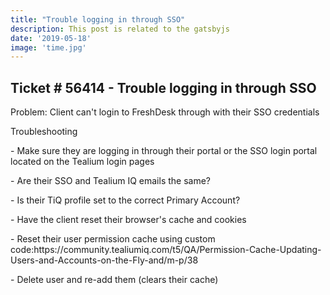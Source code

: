 ```yaml
---
title: "Trouble logging in through SSO"
description: This post is related to the gatsbyjs
date: '2019-05-18'
image: 'time.jpg'
---
```

## Ticket # 56414 - Trouble logging in through SSO
Problem: Client can't login to FreshDesk through with their SSO credentials

Troubleshooting
<p>
    - Make sure they are logging in through their portal or the SSO login portal located on the Tealium login pages
<p>
    - Are their SSO and Tealium IQ emails the same?
<p>
    - Is their TiQ profile set to the correct Primary Account? 
<p>
    - Have the client reset their browser's cache and cookies
<p>
    - Reset their user permission cache using custom code:https://community.tealiumiq.com/t5/QA/Permission-Cache-Updating-Users-and-Accounts-on-the-Fly-and/m-p/38
<p>
    - Delete user and re-add them (clears their cache)